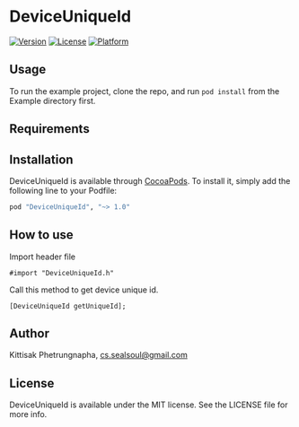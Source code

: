 # DeviceUniqueId

<!--[![CI Status](http://img.shields.io/travis/Kittisak Phetrungnapha/DeviceUniqueId.svg?style=flat)](https://travis-ci.org/Kittisak Phetrungnapha/DeviceUniqueId)-->
[![Version](https://img.shields.io/cocoapods/v/DeviceUniqueId.svg?style=flat)](http://cocoapods.org/pods/DeviceUniqueId)
[![License](https://img.shields.io/cocoapods/l/DeviceUniqueId.svg?style=flat)](http://cocoapods.org/pods/DeviceUniqueId)
[![Platform](https://img.shields.io/cocoapods/p/DeviceUniqueId.svg?style=flat)](http://cocoapods.org/pods/DeviceUniqueId)

## Usage

To run the example project, clone the repo, and run `pod install` from the Example directory first.

## Requirements

## Installation

DeviceUniqueId is available through [CocoaPods](http://cocoapods.org). To install
it, simply add the following line to your Podfile:

```ruby
pod "DeviceUniqueId", "~> 1.0"
```

## How to use
Import header file
```objc
#import "DeviceUniqueId.h"
```

Call this method to get device unique id.
```objc
[DeviceUniqueId getUniqueId];
```

## Author

Kittisak Phetrungnapha, cs.sealsoul@gmail.com

## License

DeviceUniqueId is available under the MIT license. See the LICENSE file for more info.
